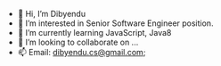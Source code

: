 - 👋 Hi, I’m Dibyendu
- 👀 I’m interested in Senior Software Engineer position.
- 🌱 I’m currently learning JavaScript, Java8
- 💞️ I’m looking to collaborate on ...
- 📫 Email: dibyendu.cs@gmail.com;

<!---
dbyndu/dbyndu is a ✨ special ✨ repository because its `README.md` (this file) appears on your GitHub profile.
You can click the Preview link to take a look at your changes.
--->
